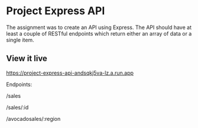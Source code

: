 # Project Express API

The assignment was to create an API using Express. The API should have at least a couple of RESTful endpoints which return either an array of data or a single item.

## View it live

https://project-express-api-andsqkj5va-lz.a.run.app


Endpoints:

/sales

/sales/:id

/avocadosales/:region
